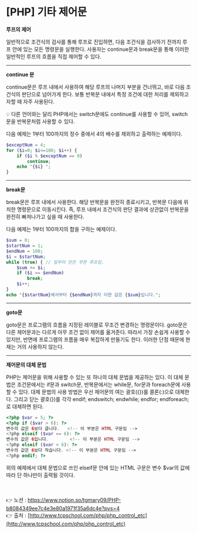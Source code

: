 # [PHP] 기타 제어문

**루프의 제어**

일반적으로 조건식의 검사를 통해 루프로 진입하면, 다음 조건식을 검사하기 전까지 루프 안에 있는 모든 명령문을 실행한다.
사용자는 continue문과 break문을 통해 이러한 일반적인 루프의 흐름을 직접 제어할 수 있다.

---

**continue 문**

continue문은 루프 내에서 사용하여 해당 루프의 나머지 부분을 건너뛰고, 바로 다음 조건식의 
판단으로 넘어가게 한다.
보통 반복문 내에서 특정 조건에 대한 처리를 제외하고자할 때 자주 사용된다.

<aside>
💡 다른 언어와는 달리 PHP에서는 switch문에도 continue를 사용할 수 있어, switch문을 반복문처럼 사용할 수 있다.

</aside>

다음 예제는 1부터 100까지의 정수 중에서 4의 배수를 제외하고 출력하는 예제이다.

```php
$exceptNum = 4;
for ($i=0; $i<=100; $i++) {
    if ($i % $exceptNum == 0)
        continue;
    echo "{$i} ";
}
```

---

**break문**

break문은 루프 내에서 사용한다.
해당 반복문을 완전히 종료시키고, 반복문 다음에 위치한 명령문으로 이동시킨다. 
즉, 루프 내에서 조건식의 판단 결과에 상관없이 반복문을 완전히 빠져나가고 싶을 때 사용한다.

다음 예제는 1부터 100까지의 합을 구하는 예제이다.

```php
$sum = 0;
$startNum = 1;
$endNum = 100;
$i = $startNum;
while (true) { // 일부러 만든 무한 루프임.
    $sum += $i;
    if ($i == $endNum)
        break;
    $i++;
}
echo "{$startNum}에서부터 {$endNum}까지 더한 값은 {$sum}입니다.";
```

---

**goto문**

goto문은 프로그램의 흐름을 지정된 레이블로 무조건 변경하는 명령문이다. 
goto문은 다른 제어문과는 다르게 아무 조건 없이 제어를 옮겨준다.
따라서 가장 손쉽게 사용할 수 있지만, 반면에 프로그램의 프름을 매우 복잡하게 만들기도 한다. 
이러한 단점 때문에 현재는 거의 사용하지 않는다.

---

**제어문의 대체 문법**

PHP는 제어문을 위해 사용할 수 있는 또 하나의 대체 문법을 제공하는 있다. 
이 대체 문법은 조건문에서는 if문과 switch문, 반복문에서는 while문, for문과 foreach문에 사용할 수 있다.
대체 문법의 사용 방법은 우선 제어문의 여는 괄호({})를 콜론(:)으로 대체한다. 
그리고 닫는 괄호(})를 각각 endif; endswitch; endwhile; endfor; endforeach; 로 대체하면 된다.

```php
<?php $var = 5; ?>
<?php if ($var > 6): ?>
변수의 값은 6보다 큽니다.   <!-- 이 부분은 HTML 구문임 -->
<?php elseif ($var == 6): ?>
변수의 값은 6입니다.        <!-- 이 부분은 HTML 구문임 -->
<?php elseif ($var < 6): ?>
변수의 값은 6보다 작습니다. <!-- 이 부분은 HTML 구문임 -->
<?php endif; ?>
```

위의 예제에서 대체 문법으로 쓰인 elseif문 안에 있는 HTML 구문은 변수 $var의 값에 따라 
단 하나만이 출력될 것이다.

<br><br>
👉 노션 : https://www.notion.so/tgmary09/PHP-b8084349ee7c4e3e80a1971f35a6dc4e?pvs=4
<br>
👉 출처 : [http://www.tcpschool.com/php/php_control_etc](http://www.tcpschool.com/php/php_control_etc)
